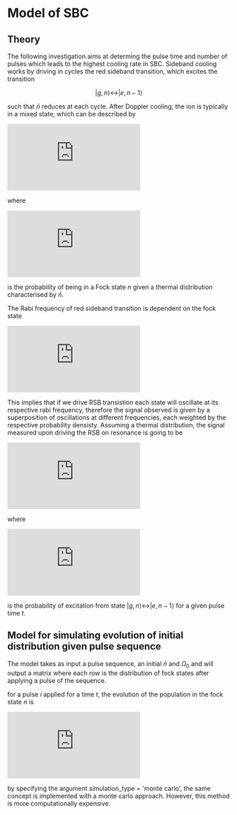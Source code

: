 # Model of SBC

## Theory

The following investigation aims at determing the pulse time and number of pulses which leads to the highest cooling rate in SBC.
Sideband cooling works by driving in cycles the red sideband transition, which excites the transition

$$ |g,n\rangle \leftrightarrow |e,n-1\rangle $$

such that $\bar{n}$ reduces at each cycle. After Doppler cooling, the ion is typically in a mixed state, which can be described by

![eq2](https://latex.codecogs.com/gif.latex?%7C%20%5CPsi_%7BDC%7D%5Crangle%20%3D%20%5Csum_%7Bn%7D%20p_%7B%5Cbar%7Bn%7D%7D%28n%29%20%7Cg%2Cn%5Crangle%20%5Clangle%20g%2Cn%7C%2C)

where

![eq3](https://latex.codecogs.com/gif.latex?p_%7B%5Cbar%7Bn%7D%7D%28n%29%20%3D%20%5Cfrac%7B%5Cbar%7Bn%7D%5En%7D%7B%28%5Cbar%7Bn%7D%20&plus;%201%29%5E%7Bn&plus;1%7D%7D)

is the probability of being in a Fock state $n$ given a thermal distribution characterised by $\bar{n}$.

The Rabi frequency of red sideband transition is dependent on the fock state

![eq4](https://latex.codecogs.com/gif.latex?%5COmega_%7Bn%2Cn-1%7D%20%3D%20%5Clangle%20n%20%7C%20e%5E%7Bi%20%5Ceta%20%28%5Chat%7Ba%7D%20&plus;%20%5Chat%7Ba%7D%5E%5Cdagger%29%7D%20%7Cn-1%5Crangle.)

This implies that if we drive RSB transistion each state will oscillate at its respective rabi frequency, therefore the signal observed is given by a superposition of oscillations at different frequencies, each weighted by the respective probability densisty. Assuming a thermal distribution, the signal measured upon driving the RSB on resonance is going to be

![eq5](https://latex.codecogs.com/gif.latex?p_%7B%7Ce%3E%7D%28t%29%20%3D%20%5Csum_%7Bn%7D%20p_%7B%5Cbar%7Bn%7D%7D%28n%29%20p_%7Bexc%7D%28t%2Cn%29%2C)

where

![eq6](https://latex.codecogs.com/gif.latex?p_%7Bexc%7D%28t%2Cn%29%20%3D%20%5Csin%5E2%5Cleft%28%20%5Cfrac%7B%5COmega_%7Bn%2Cn-1%7D%20t%7D%7B2%7D%20%5Cright%29)

is the probability of excitation from state $|g,n\rangle \leftrightarrow |e,n-1\rangle$ for a given pulse time $t$.

## Model for simulating evolution of initial distribution given pulse sequence

The model takes as input a pulse sequence, an initial $\bar{n}$ and $\Omega_0$ and will output a matrix where each row is the distribution of fock states after applying a pulse of the sequence.

for a pulse $i$ applied for a time $t$, the evolution of the population in the fock state $n$ is

![eq7](https://latex.codecogs.com/gif.latex?pop%28i%2Cn%29%20%3D%20pop%28i-1%2Cn%29%20&plus;%20pop%28i-1%2Cn&plus;1%29%20%5Ccdot%20p_%7Bexc%7D%28t%2Cn&plus;1%29%20-%20pop%28i-1%2Cn%29%20%5Ccdot%20p_%7Bexc%7D%28t%2Cn%29.)

by specifying the argument simulation_type = 'monte carlo', the same concept is implemented with a monte carlo approach. However, this method is more computationally expensive.
